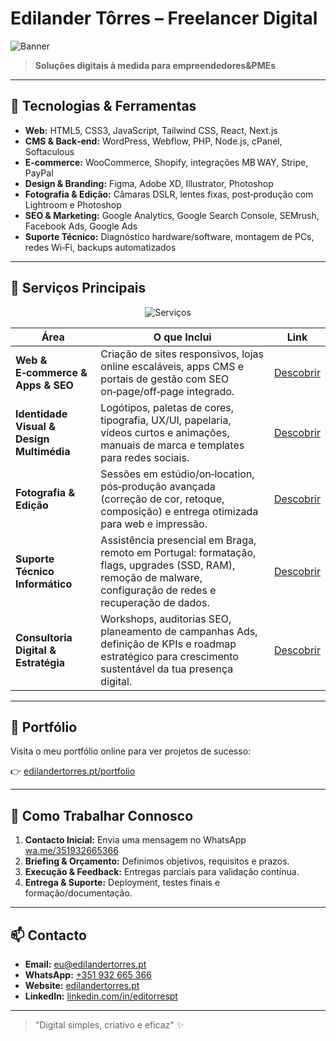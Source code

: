 # Edilander Tôrres – Freelancer Digital

![Banner](https://edilandertorres.pt/assets/banner.jpg)

> **Soluções digitais à medida para empreendedores\&PMEs**

---

## 🧰 Tecnologias & Ferramentas

* **Web:** HTML5, CSS3, JavaScript, Tailwind CSS, React, Next.js
* **CMS & Back‑end:** WordPress, Webflow, PHP, Node.js, cPanel, Softaculous
* **E‑commerce:** WooCommerce, Shopify, integrações MB WAY, Stripe, PayPal
* **Design & Branding:** Figma, Adobe XD, Illustrator, Photoshop
* **Fotografia & Edição:** Câmaras DSLR, lentes fixas, post‑produção com Lightroom e Photoshop
* **SEO & Marketing:** Google Analytics, Google Search Console, SEMrush, Facebook Ads, Google Ads
* **Suporte Técnico:** Diagnóstico hardware/software, montagem de PCs, redes Wi‑Fi, backups automatizados

---

## 🚀 Serviços Principais

<div align="center">
  <img src="https://edilandertorres.pt/assets/services.svg" alt="Serviços" />
</div>

| **Área**                                  | **O que Inclui**                                                                                                                                               | **Link**                                                |
| ----------------------------------------- | -------------------------------------------------------------------------------------------------------------------------------------------------------------- | ------------------------------------------------------- |
| **Web & E‑commerce & Apps & SEO**         | Criação de sites responsivos, lojas online escaláveis, apps CMS e portais de gestão com SEO on‑page/off‑page integrado.                                        | [Descobrir](https://edilandertorres.pt/web-ecommerce)   |
| **Identidade Visual & Design Multimédia** | Logótipos, paletas de cores, tipografia, UX/UI, papelaria, vídeos curtos e animações, manuais de marca e templates para redes sociais.                         | [Descobrir](https://edilandertorres.pt/design-branding) |
| **Fotografia & Edição**                   | Sessões em estúdio/on‑location, pós‑produção avançada (correção de cor, retoque, composição) e entrega otimizada para web e impressão.                         | [Descobrir](https://edilandertorres.pt/fotografia)      |
| **Suporte Técnico Informático**           | Assistência presencial em Braga, remoto em Portugal: formatação, flags, upgrades (SSD, RAM), remoção de malware, configuração de redes e recuperação de dados. | [Descobrir](https://edilandertorres.pt/suporte-tecnico) |
| **Consultoria Digital & Estratégia**      | Workshops, auditorias SEO, planeamento de campanhas Ads, definição de KPIs e roadmap estratégico para crescimento sustentável da tua presença digital.         | [Descobrir](https://edilandertorres.pt/seo-consultoria) |

---

## 📂 Portfólio

Visita o meu portfólio online para ver projetos de sucesso:

👉 [edilandertorres.pt/portfolio](https://edilandertorres.pt/portfolio)

---

## 🤝 Como Trabalhar Connosco

1. **Contacto Inicial:** Envia uma mensagem no WhatsApp [wa.me/351932665366](https://wa.me/351932665366)
2. **Briefing & Orçamento:** Definimos objetivos, requisitos e prazos.
3. **Execução & Feedback:** Entregas parciais para validação contínua.
4. **Entrega & Suporte:** Deployment, testes finais e formação/documentação.

---

## 📫 Contacto

* **Email:** [eu@edilandertorres.pt](mailto:eu@edilandertorres.pt)
* **WhatsApp:** [+351 932 665 366](https://wa.me/351932665366)
* **Website:** [edilandertorres.pt](https://edilandertorres.pt)
* **LinkedIn:** [linkedin.com/in/editorrespt](https://linkedin.com/in/editorrespt)

---

> "Digital simples, criativo e eficaz" ✨
